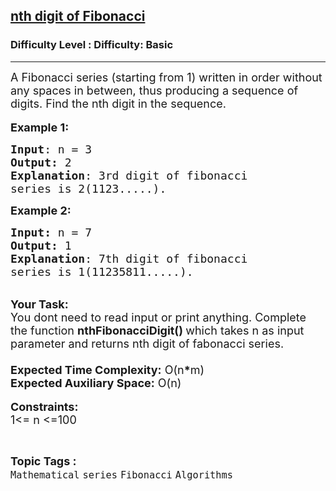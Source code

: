 <h2><a href="https://www.geeksforgeeks.org/problems/nth-digit-of-fibonacci1449/1?page=2&difficulty=Basic&status=unsolved,attempted&sortBy=accuracy">nth digit of Fibonacci</a></h2><h3>Difficulty Level : Difficulty: Basic</h3><hr><div class="problems_problem_content__Xm_eO"><p><span style="font-size:18px">A Fibonacci series (starting from 1) written in order without any spaces in between, thus producing a sequence of digits. Find the nth digit in the sequence.</span><br>
<br>
<span style="font-size:18px"><strong>Example 1:</strong></span></p>

<pre><span style="font-size:18px"><strong>Input</strong>: n = 3
<strong>Output:</strong>&nbsp;2&nbsp;
<strong>Explanation</strong>: 3rd digit of fibonacci 
series is 2(1123.....).
</span></pre>

<p><span style="font-size:18px"><strong>Example 2:</strong></span></p>

<pre><span style="font-size:18px"><strong>Input: </strong>n = 7
<strong>Output:&nbsp;</strong>1
<strong>Explanation</strong>: 7th digit of fibonacci
series is 1(11235811.....).
</span></pre>

<p><br>
<span style="font-size:18px"><strong>Your Task:&nbsp;&nbsp;</strong><br>
You dont need to read input or print anything. Complete the function <strong>nthFibonacciDigit()&nbsp;</strong>which takes n&nbsp;as input parameter and returns nth digit of fabonacci series.<strong>&nbsp;</strong><br>
<br>
<strong>Expected Time Complexity:</strong> O(n</span><span style="font-size:15px"><span style="font-size:18px"><strong>*</strong>m</span></span><span style="font-size:18px">)</span><br>
<span style="font-size:18px"><strong>Expected Auxiliary Space:</strong> O(n)</span><br>
<br>
<span style="font-size:18px"><strong>Constraints:</strong></span><br>
<span style="font-size:18px">1&lt;= n&nbsp;&lt;=100</span></p>
</div><br><p><span style=font-size:18px><strong>Topic Tags : </strong><br><code>Mathematical</code>&nbsp;<code>series</code>&nbsp;<code>Fibonacci</code>&nbsp;<code>Algorithms</code>&nbsp;